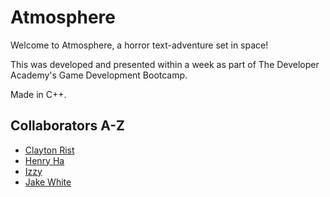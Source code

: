 # Atmosphere

Welcome to Atmosphere, a horror text-adventure set in space!

This was developed and presented within a week as part of The Developer Academy's Game Development Bootcamp.

Made in C++.

## Collaborators A-Z
- [Clayton Rist](https://github.com/ClaytonRed)
- [Henry Ha](https://github.com/HenryHa993)
- [Izzy](https://github.com/d7kh3ty)
- [Jake White](https://github.com/JakeyPhin)
